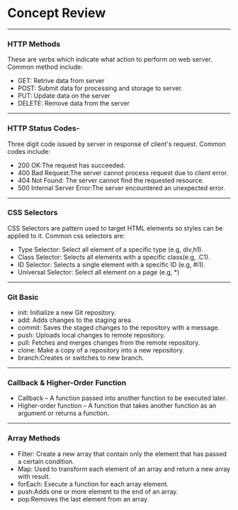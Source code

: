 # Concept Review
---
### HTTP Methods
These are verbs which indicate what action to perform on web server.
Common method include:
- GET: Retrive data from server
- POST: Submit data for processing and storage to server.
- PUT: Update data on the server
- DELETE: Remove data from the server
---
### HTTP Status Codes-
Three digit code issued by server in response of client's request.
Common codes include:
- 200 OK:The request has succeeded.
- 400 Bad Request:The server cannot process request due to client error.
- 404 Not Found: The server cannot find the requested resource.
- 500 Internal Server Error:The server encountered an unexpected error.
---
### CSS Selectors
CSS Selectors are pattern used to target HTML elements so styles can be applied to it.
Common css selectors are:
- Type Selector: Select all element of a specific type (e.g, div,h1).
- Class Selector: Selects all elements with a specific class(e.g, .C1).
- ID Selector: Selects a single element with a specific ID (e.g, #i1).
- Universal Selector: Select all element on a page (e.g, *)
---
### Git Basic
- init: Initialize a new Git repository.
- add: Adds changes to the staging area.
- commit: Saves the staged changes to the repository with a message.
- push: Uploads local changes to remote repository.
- pull: Fetches and merges changes from the remote repository.
- clone: Make a copy of a repository into  a new repository.
- branch:Creates or switches to new branch.
---
### Callback & Higher-Order Function
- Callback – A function passed into another function to be executed later.
- Higher-order function – A function that takes another function as an     argument or returns a function.
---
### Array Methods
- Filter: Create a new array that contain only the element that has passed a certain condition.
- Map: Used to transform each element of an array and return a new array with result.
- forEach: Execute a function for each array element.
- push:Adds one or more element to the end of an array.
- pop:Removes the last element from an array. 